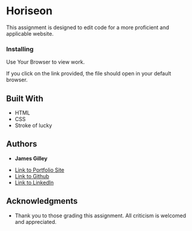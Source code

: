 
# Horiseon

This assignment is designed to edit code for a more proficient and applicable website.



### Installing

Use Your Browser to view work.

If you click on the link provided, the file should open in your default browser.

## Built With

* HTML
* CSS
* Stroke of lucky

## Authors

* **James Gilley** 

- [Link to Portfolio Site](#)
- [Link to Github](https://github.com/jamesgilley/code_refractor)
- [Link to LinkedIn](https://www.linkedin.com/in/james-gilley-312466187/)




## Acknowledgments

* Thank you to those grading this assignment. All criticism is welcomed and appreciated. 
